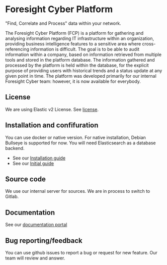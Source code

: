 # Foresight Cyber Platform
"Find, Correlate and Process" data within your network. 

The Foresight Cyber Platform (FCP) is a platform for gathering and analysing information regarding IT infrastructure within an organization, providing business intelligence features to a sensitive area where cross-referencing information is difficult.
The goal is to be able to audit information within a company, based on information retrieved from multiple tools and stored in the platform database.
The information gathered and processed by the platform is held within the database, for the explicit purpose of providing users with historical trends and a status update at any given point in time.
The platform was developed primarily for our internal Foresight Cyber team: however, it is now available for everybody.

## License
We are using Elastic v2 License. See [license](LICENSE.md).

## Installation and confifuration
You can use docker or native version. 
For native installation, Debian Bullseye is supported for now.
You will need Elasticsearch as a database backend.

- See our [Installation guide](https://fcpc.online/Guides/installation_guide/Stable_version)
- See our [Initial guide](https://fcpc.online/Guides/initial-guide)

## Source code
We use our internal server for sources. We are in process to switch to Gitlab. 

## Documentation
See our [documentation portal](https://fcpc.online)

## Bug reporting/feedback
You can use github issues to report a bug or request for new feature. Our team will review and answer.

